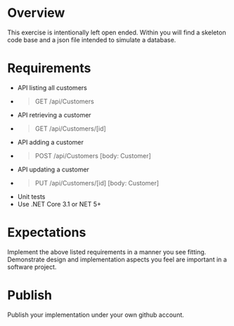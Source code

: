 # Overview
This exercise is intentionally left open ended.  Within you will find a skeleton code base and a json file intended to simulate a database.

# Requirements
 - API listing all customers
 - > GET /api/Customers
 - API retrieving a customer
 - > GET /api/Customers/[id]
 - API adding a customer
 - > POST /api/Customers [body: Customer]
 - API updating a customer
 - > PUT /api/Customers/[id] [body: Customer]
 - Unit tests
 - Use .NET Core 3.1 or NET 5+

# Expectations
Implement the above listed requirements in a manner you see fitting.  Demonstrate design and implementation aspects you feel are important in a software project.

# Publish
Publish your implementation under your own github account.

